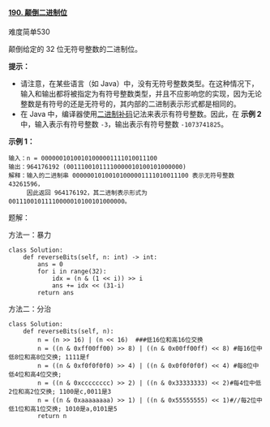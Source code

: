 #### [190. 颠倒二进制位](https://leetcode-cn.com/problems/reverse-bits/)

难度简单530

颠倒给定的 32 位无符号整数的二进制位。

**提示：**

- 请注意，在某些语言（如 Java）中，没有无符号整数类型。在这种情况下，输入和输出都将被指定为有符号整数类型，并且不应影响您的实现，因为无论整数是有符号的还是无符号的，其内部的二进制表示形式都是相同的。
- 在 Java 中，编译器使用[二进制补码](https://baike.baidu.com/item/%E4%BA%8C%E8%BF%9B%E5%88%B6%E8%A1%A5%E7%A0%81/5295284)记法来表示有符号整数。因此，在 **示例 2** 中，输入表示有符号整数 `-3`，输出表示有符号整数 `-1073741825`。

 

**示例 1：**

```
输入：n = 00000010100101000001111010011100
输出：964176192 (00111001011110000010100101000000)
解释：输入的二进制串 00000010100101000001111010011100 表示无符号整数 43261596，
     因此返回 964176192，其二进制表示形式为 00111001011110000010100101000000。
```



题解：

方法一：暴力

```
class Solution:
    def reverseBits(self, n: int) -> int:
        ans = 0
        for i in range(32):
            idx = (n & (1 << i)) >> i
            ans += idx << (31-i)
        return ans
```

方法二：分治

```
class Solution:
    def reverseBits(self, n):
        n = (n >> 16) | (n << 16)  ###低16位和高16位交换
        n = ((n & 0xff00ff00) >> 8) | ((n & 0x00ff00ff) << 8) #每16位中低8位和高8位交换; 1111是f
        n = ((n & 0xf0f0f0f0) >> 4) | ((n & 0x0f0f0f0f) << 4) #每8位中低4位和高4位交换;
        n = ((n & 0xcccccccc) >> 2) | ((n & 0x33333333) << 2)#每4位中低2位和高2位交换; 1100是c,0011是3
        n = ((n & 0xaaaaaaaa) >> 1) | ((n & 0x55555555) << 1)#//每2位中低1位和高1位交换; 1010是a,0101是5
        return n
```

